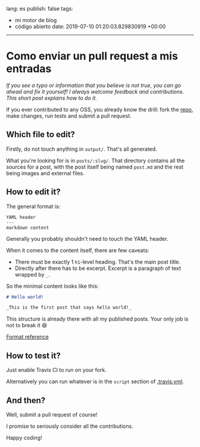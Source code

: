 lang: es
publish: false
tags:
- mi motor de blog
- código abierto
date: 2019-07-10 01:20:03.829830919 +00:00

---


# Como enviar un pull request a mis entradas

_If you see a typo or information that you believe is not true, you can go ahead and fix it yourself! I always welcome feedback and contributions. This short post explains how to do it._

If you ever contributed to any OSS, you already know the drill: fork the [repo](https://github.com/botanicus/data.blog), make changes, run tests and submit a pull request.

## Which file to edit?

Firstly, do not touch anything in `output/`. That's all generated.

What you're looking for is in `posts/:slug/`. That directory contains all the sources for a post, with the post itself being named `post.md` and the rest being images and external files.

## How to edit it?

The general format is:

```
YAML header
---
markdown content
```

Generally you probably shouldn't need to touch the YAML header.

When it comes to the content itself, there are few caveats:

- There must be exactly 1 `h1`-level heading. That's the main post title.
- Directly after there has to be excerpt. Excerpt is a paragraph of text wrapped by `_`.

So the minimal content looks like this:

```md
# Hello world!

_This is the first post that says hello world!_
```

This structure is already there with all my published posts. Your only job is not to break it :smile:

[Format reference](https://github.com/botanicus/blog-generator.js)

## How to test it?

Just enable Travis CI to run on your fork.

Alternatively you can run whatever is in the `script` section of [.travis.yml](https://github.com/botanicus/data.blog/blob/master/.travis.yml).

## And then?

Well, submit a pull request of course!

I promise to seriously consider all the contributions.

Happy coding!
